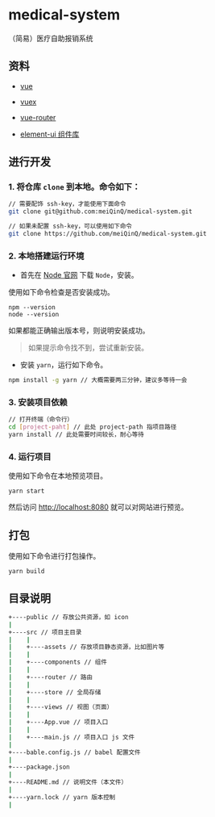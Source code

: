 # medical-system

（简易）医疗自助报销系统

## 资料

- [vue](https://cn.vuejs.org/v2/guide)

- [vuex](https://vuex.vuejs.org/zh/)

- [vue-router](https://router.vuejs.org/zh/)

- [element-ui 组件库](https://element.eleme.cn/#/zh-CN/)

## 进行开发

### 1. 将仓库 `clone` 到本地。命令如下：

``` bash
// 需要配饰 ssh-key，才能使用下面命令
git clone git@github.com:meiQinQ/medical-system.git

// 如果未配置 ssh-key，可以使用如下命令
git clone https://github.com/meiQinQ/medical-system.git
```
### 2. 本地搭建运行环境

- 首先在 [Node 官网](https://nodejs.org/en/) 下载 `Node`，安装。

使用如下命令检查是否安装成功。

```
npm --version
node --version
```

如果都能正确输出版本号，则说明安装成功。

> 如果提示命令找不到，尝试重新安装。

- 安装 `yarn`，运行如下命令。

``` bash
npm install -g yarn // 大概需要两三分钟，建议多等待一会
```

### 3. 安装项目依赖

``` bash
// 打开终端（命令行）
cd [project-paht] // 此处 project-path 指项目路径
yarn install // 此处需要时间较长，耐心等待
```

### 4. 运行项目

使用如下命令在本地预览项目。

```
yarn start
```

然后访问 [http://localhost:8080](http://localhost:8080) 就可以对网站进行预览。

## 打包

使用如下命令进行打包操作。

```
yarn build
```

## 目录说明


```bash
+----public // 存放公共资源，如 icon
|
+----src // 项目主目录
|    |
|    +----assets // 存放项目静态资源，比如图片等
|    |
|    +----components // 组件
|    |
|    +----router // 路由
|    |
|    +----store // 全局存储
|    |
|    +----views // 视图（页面）
|    |
|    +----App.vue // 项目入口
|    |
|    +----main.js // 项目入口 js 文件
|
+----bable.config.js // babel 配置文件
|
+----package.json
|
+----README.md // 说明文件（本文件）
|
+----yarn.lock // yarn 版本控制
|
```
